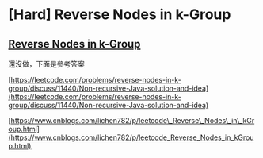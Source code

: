 # \[Hard\] Reverse Nodes in k-Group

## [Reverse Nodes in k-Group](https://leetcode.com/problems/reverse-nodes-in-k-group/)

還沒做，下面是參考答案

[https://leetcode.com/problems/reverse-nodes-in-k-group/discuss/11440/Non-recursive-Java-solution-and-idea](https://leetcode.com/problems/reverse-nodes-in-k-group/discuss/11440/Non-recursive-Java-solution-and-idea)

[https://www.cnblogs.com/lichen782/p/leetcode\_Reverse\_Nodes\_in\_kGroup.html](https://www.cnblogs.com/lichen782/p/leetcode_Reverse_Nodes_in_kGroup.html)

